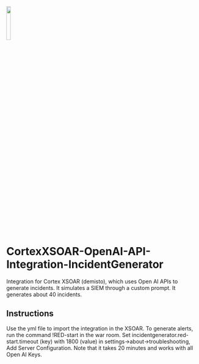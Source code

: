 <img src="https://github.com/lorenhx/CortexXSOAR-OpenAI-API-Integration-IncidentGenerator/assets/33938788/bc6aff13-8b40-4d75-a182-1f1bc06fb374" width="15%" height="15%">

# CortexXSOAR-OpenAI-API-Integration-IncidentGenerator
Integration for Cortex XSOAR (demisto), which uses Open AI APIs to generate incidents. It simulates a SIEM through a custom prompt. It generates about 40 incidents.


## Instructions
Use the yml file to import the integration in the XSOAR.
To generate alerts, run the command !RED-start in the war room.
Set incidentgenerator.red-start.timeout (key) with 1800 (value) in settings->about->troubleshooting, Add Server Configuration.
Note that it takes 20 minutes and works with all Open AI Keys.
